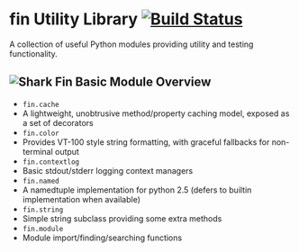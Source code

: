 fin Utility Library [![Build Status](https://travis-ci.org/stestagg/fin.png)](https://travis-ci.org/stestagg/fin)
===================

A collection of useful Python modules providing utility and testing functionality.

![Shark Fin](https://github.com/stestagg/fin/blob/master/logo.png?raw=true)
Basic Module Overview
----------------------

 * `fin.cache`
  * A lightweight, unobtrusive method/property caching model, exposed as a set of decorators
 * `fin.color`
  * Provides VT-100 style string formatting, with graceful fallbacks for non-terminal output
 * `fin.contextlog`
  * Basic stdout/stderr logging context managers
 * `fin.named`
  * A namedtuple implementation for python 2.5 (defers to builtin implementation when available)
 * `fin.string`
  * Simple string subclass providing some extra methods
 * `fin.module`
  * Module import/finding/searching functions
